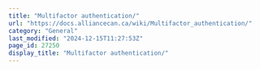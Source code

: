 ```yaml
---
title: "Multifactor authentication/"
url: "https://docs.alliancecan.ca/wiki/Multifactor_authentication/"
category: "General"
last_modified: "2024-12-15T11:27:53Z"
page_id: 27250
display_title: "Multifactor authentication/"
---
```



